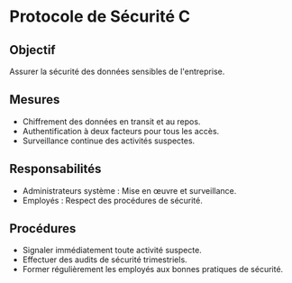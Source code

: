 # Protocole de Sécurité C

## Objectif
Assurer la sécurité des données sensibles de l'entreprise.

## Mesures
- Chiffrement des données en transit et au repos.
- Authentification à deux facteurs pour tous les accès.
- Surveillance continue des activités suspectes.

## Responsabilités
- Administrateurs système : Mise en œuvre et surveillance.
- Employés : Respect des procédures de sécurité.

## Procédures
- Signaler immédiatement toute activité suspecte.
- Effectuer des audits de sécurité trimestriels.
- Former régulièrement les employés aux bonnes pratiques de sécurité.
